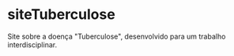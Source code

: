 # siteTuberculose
Site sobre a doença "Tuberculose", desenvolvido para um trabalho interdisciplinar.
